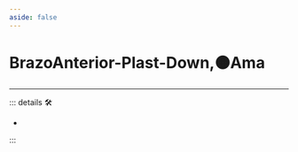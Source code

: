 ```yaml
---
aside: false
---
```

# BrazoAnterior-Plast-Down,🟠<motor>Ama</motor>

---

<!-- =================================================== -->
<!-- =================================================== -->
<!-- =================================================== -->
<!-- =================================================== -->
<!-- =================================================== -->
::: details 🛠

-

:::
